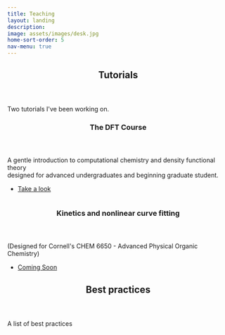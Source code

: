```yaml
---
title: Teaching
layout: landing
description: 
image: assets/images/desk.jpg
home-sort-order: 5
nav-menu: true
---
```


<!-- Main -->
<div id="main">

<!-- One -->
<section id="one">
    <div class="inner">
        <header class="major">
            <h2>Tutorials</h2>
        </header>
        Two tutorials I've been working on.
    </div>
</section>

<!-- Two -->
<section id="two" class="spotlights">
    <section>
        <a href="https://thisisntnathan.github.io/dftCourse/introduction.html" target="_blank" class="image">
            <img src="{% link assets/images/graph.jpg %}" alt="" data-position="center center" />
        </a>
        <div class="content">
            <div class="inner">
                <header class="major">
                    <h3>The DFT Course</h3>
                </header>
                <p> A gentle introduction to computational chemistry and density functional theory <br> designed for advanced undergraduates and beginning graduate student.
                </p>
                <ul class="actions">
                    <li><a href="https://thisisntnathan.github.io/dftCourse/introduction.html" target="_blank" class="button next">Take a look</a></li>
                </ul>
            </div>
        </div>
    </section>
    <section>
        <a href="" target="_blank" class="image">
            <img src="{% link assets/images/chemical-kinetics.jpg %}" alt="" data-position="top center" />
        </a>
        <div class="content">
            <div class="inner">
                <header class="major">
                    <h3>Kinetics and nonlinear curve fitting</h3>
                </header>
                <p>(Designed for Cornell's CHEM 6650 - Advanced Physical Organic Chemistry)
                </p>
                <ul class="actions">
                    <li><a href="" target="_blank" class="button">Coming Soon</a></li>
                </ul>
            </div>
        </div>
    </section>
</section>

<!-- One -->
<section id="one">
    <div class="inner">
        <header class="major">
            <h2>Best practices</h2>
        </header>
        A list of best practices
    </div>
</section>
